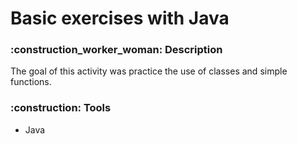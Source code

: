 <h1> Basic exercises with Java </h1>                              

<h3> :construction_worker_woman: Description </h3>
<p>The goal of this activity was practice the use of classes and simple functions. </p>

<h3>:construction: Tools</h3>
<ul>
<li>Java</li>
</ul>


